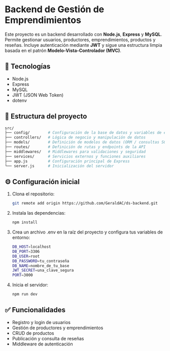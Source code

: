 # Backend de Gestión de Emprendimientos

Este proyecto es un backend desarrollado con **Node.js**, **Express** y **MySQL**. Permite gestionar usuarios, productores, emprendimientos, productos y reseñas. Incluye autenticación mediante **JWT** y sigue una estructura limpia basada en el patrón **Modelo-Vista-Controlador (MVC)**.

## 🚀 Tecnologías

- Node.js
- Express
- MySQL
- JWT (JSON Web Token)
- dotenv

## 📁 Estructura del proyecto

```bash
src/
├── config/        # Configuración de la base de datos y variables de entorno
├── controllers/   # Lógica de negocio y manipulación de datos
├── models/        # Definición de modelos de datos (ORM / consultas SQL)
├── routes/        # Definición de rutas y endpoints de la API
├── middlewares/   # Middlewares para validaciones y seguridad
├── services/      # Servicios externos y funciones auxiliares
├── app.js         # Configuración principal de Express
└── server.js      # Inicialización del servidor
```

## ⚙️ Configuración inicial

1. Clona el repositorio:

   ```bash
   git remote add origin https://github.com/GeraldAC/ds-backend.git
   ```

2. Instala las dependencias:

   ```bash
   npm install
   ```

3. Crea un archivo .env en la raíz del proyecto y configura tus variables de entorno:
   ```bash
   DB_HOST=localhost
   DB_PORT=3306
   DB_USER=root
   DB_PASSWORD=tu_contraseña
   DB_NAME=nombre_de_tu_base
   JWT_SECRET=una_clave_segura
   PORT=3000
   ```
4. Inicia el servidor:
   ```bash
   npm run dev
   ```

## ✅ Funcionalidades

- Registro y login de usuarios
- Gestión de productores y emprendimientos
- CRUD de productos
- Publicación y consulta de reseñas
- Middleware de autenticación
